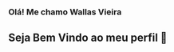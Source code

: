 ### Olá! Me chamo Wallas Vieira

## Seja Bem Vindo ao meu perfil 👋

<!--
**WallaslimaDev/WallaslimaDev** is a ✨ _special_ ✨ repository because its `README.md` (this file) appears on your GitHub profile.

Here are some ideas to get you started:
 - 💻 Cursando Sistema da Informação 


-->
